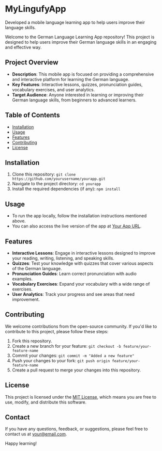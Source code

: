 # MyLingufyApp
Developed a mobile language learning app to help users improve their language skills.

Welcome to the German Language Learning App repository! This project is designed to help users improve their German language skills in an engaging and effective way.

## Project Overview

- **Description**: This mobile app is focused on providing a comprehensive and interactive platform for learning the German language.
- **Key Features**: Interactive lessons, quizzes, pronunciation guides, vocabulary exercises, and user analytics.
- **Target Audience**: Anyone interested in learning or improving their German language skills, from beginners to advanced learners.

## Table of Contents
- [Installation](#installation)
- [Usage](#usage)
- [Features](#features)
- [Contributing](#contributing)
- [License](#license)

## Installation

1. Clone this repository: `git clone https://github.com/yourusername/yourapp.git`
2. Navigate to the project directory: `cd yourapp`
3. Install the required dependencies (if any): `npm install`

## Usage

- To run the app locally, follow the installation instructions mentioned above.
- You can also access the live version of the app at [Your App URL](https://yourappurl.com).

## Features

- **Interactive Lessons**: Engage in interactive lessons designed to improve your reading, writing, listening, and speaking skills.
- **Quizzes**: Test your knowledge with quizzes that cover various aspects of the German language.
- **Pronunciation Guides**: Learn correct pronunciation with audio examples.
- **Vocabulary Exercises**: Expand your vocabulary with a wide range of exercises.
- **User Analytics**: Track your progress and see areas that need improvement.

## Contributing

We welcome contributions from the open-source community. If you'd like to contribute to this project, please follow these steps:

1. Fork this repository.
2. Create a new branch for your feature: `git checkout -b feature/your-feature-name`
3. Commit your changes: `git commit -m "Added a new feature"`
4. Push your changes to your fork: `git push origin feature/your-feature-name`
5. Create a pull request to merge your changes into this repository.

## License

This project is licensed under the [MIT License](LICENSE), which means you are free to use, modify, and distribute this software.

## Contact

If you have any questions, feedback, or suggestions, please feel free to contact us at your@email.com.

Happy learning!
